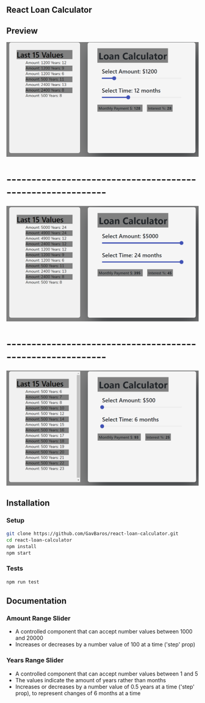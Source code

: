## React Loan Calculator

## Preview

![](images/lc1.PNG)
# ----------------------------------------------------------
![](images/lc2.PNG)
# ----------------------------------------------------------
![](images/lc3.PNG)



## Installation

### Setup

```sh
git clone https://github.com/GavBaros/react-loan-calculator.git
cd react-loan-calculator
npm install
npm start
```

### Tests

```sh
npm run test
```

## Documentation

### Amount Range Slider

- A controlled component that can accept number values between 1000 and 20000
- Increases or decreases by a number value of 100 at a time ('step' prop)

### Years Range Slider

- A controlled component that can accept number values between 1 and 5
- The values indicate the amount of years rather than months
- Increases or decreases by a number value of 0.5 years at a time ('step' prop), to represent changes of 6 months at a time

